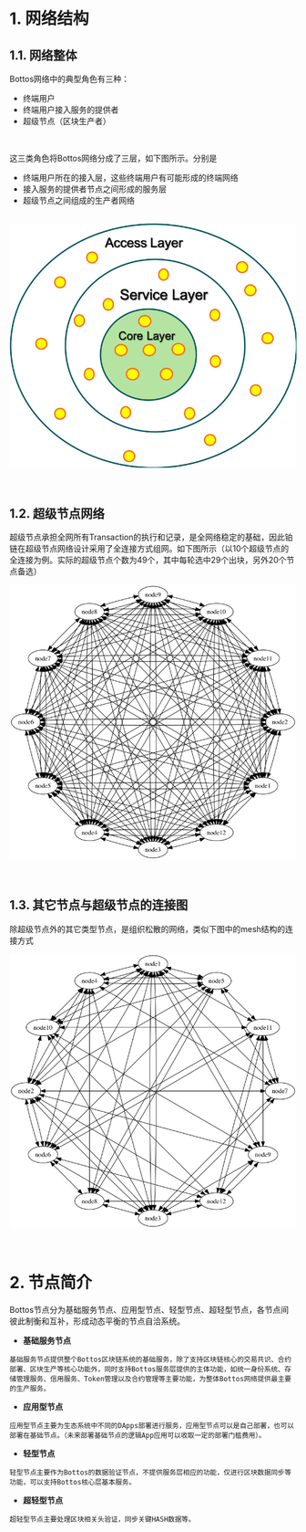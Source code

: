 

# 1. 网络结构

## 1.1. 网络整体

Bottos网络中的典型角色有三种：
- 终端用户
- 终端用户接入服务的提供者
- 超级节点（区块生产者）

&nbsp;

这三类角色将Bottos网络分成了三层，如下图所示。分别是
- 终端用户所在的接入层，这些终端用户有可能形成的终端网络
- 接入服务的提供者节点之间形成的服务层
- 超级节点之间组成的生产者网络

&nbsp;
&nbsp;
![](../common/net_hierarchy.png)


&nbsp;
&nbsp;
## 1.2. 超级节点网络

超级节点承担全网所有Transaction的执行和记录，是全网络稳定的基础，因此铂链在超级节点网络设计采用了全连接方式组网。如下图所示（以10个超级节点的全连接为例。实际的超级节点个数为49个，其中每轮选中29个出块，另外20个节点备选）

![](../common/fullmesh.png)

&nbsp;
&nbsp;

## 1.3. 其它节点与超级节点的连接图

除超级节点外的其它类型节点，是组织松散的网络，类似下图中的mesh结构的连接方式

![](../common/mesh.png)


&nbsp;
&nbsp;

# 2. 节点简介

Bottos节点分为基础服务节点、应用型节点、轻型节点、超轻型节点，各节点间彼此制衡和互补，形成动态平衡的节点自洽系统。

- **基础服务节点**
```
基础服务节点提供整个Bottos区块链系统的基础服务，除了支持区块链核心的交易共识、合约部署、区块生产等核心功能外，同时支持Bottos服务层提供的主体功能，如统一身份系统、存储管理服务、信用服务、Token管理以及合约管理等主要功能，为整体Bottos网络提供最主要的生产服务。
```

- **应用型节点**
```
应用型节点主要为生态系统中不同的DApps部署进行服务，应用型节点可以是自己部署，也可以部署在基础节点。（未来部署基础节点的逻辑App应用可以收取一定的部署门槛费用）。
```

- **轻型节点**
```
轻型节点主要作为Bottos的数据验证节点，不提供服务层相应的功能，仅进行区块数据同步等功能，可以支持Bottos核心层基本服务。
```

- **超轻型节点**
```
超轻型节点主要处理区块相关头验证，同步关键HASH数据等。
```